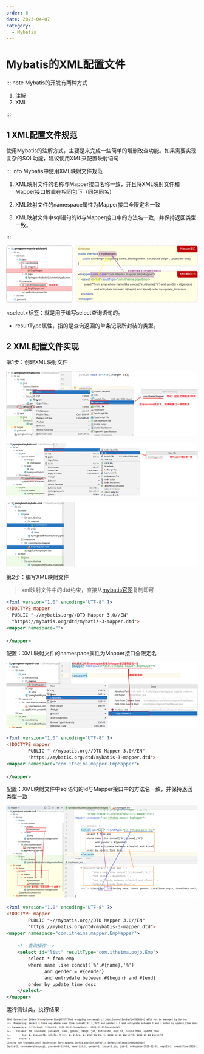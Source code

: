 ```yaml
---
order: 6
date: 2023-04-07
category: 
  - Mybatis
---
```


# Mybatis的XML配置文件

::: note Mybatis的开发有两种方式

1. 注解
2. XML

:::

## 1 XML配置文件规范

使用Mybatis的注解方式，主要是来完成一些简单的增删改查功能。如果需要实现复杂的SQL功能，建议使用XML来配置映射语句

::: info Mybatis中使用XML映射文件规范

1. XML映射文件的名称与Mapper接口名称一致，并且将XML映射文件和Mapper接口放置在相同包下（同包同名）

2. XML映射文件的namespace属性为Mapper接口全限定名一致

3. XML映射文件中sql语句的id与Mapper接口中的方法名一致，并保持返回类型一致。

:::

![ ](./assets/image-20221212153529732.png)

\<select>标签：就是用于编写select查询语句的。

- resultType属性，指的是查询返回的单条记录所封装的类型。

## 2 XML配置文件实现

第1步：创建XML映射文件

![ ](./assets/image-20221212154908306.png)

![ ](./assets/image-20221212155304635.png)

![ ](./assets/image-20221212155544404.png)

第2步：编写XML映射文件

> xml映射文件中的dtd约束，直接从[mybatis官网](https://mybatis.org/mybatis-3/)复制即可

```xml
<?xml version="1.0" encoding="UTF-8" ?>
<!DOCTYPE mapper
  PUBLIC "-//mybatis.org//DTD Mapper 3.0//EN"
  "https://mybatis.org/dtd/mybatis-3-mapper.dtd">
<mapper namespace="">
 
</mapper>
```

配置：XML映射文件的namespace属性为Mapper接口全限定名

![ ](./assets/image-20221212160316644.png)

```xml
<?xml version="1.0" encoding="UTF-8" ?>
<!DOCTYPE mapper
        PUBLIC "-//mybatis.org//DTD Mapper 3.0//EN"
        "https://mybatis.org/dtd/mybatis-3-mapper.dtd">
<mapper namespace="com.itheima.mapper.EmpMapper">

</mapper>
```

配置：XML映射文件中sql语句的id与Mapper接口中的方法名一致，并保持返回类型一致

![ ](./assets/image-20221212163528787.png)

```xml
<?xml version="1.0" encoding="UTF-8" ?>
<!DOCTYPE mapper
        PUBLIC "-//mybatis.org//DTD Mapper 3.0//EN"
        "https://mybatis.org/dtd/mybatis-3-mapper.dtd">
<mapper namespace="com.itheima.mapper.EmpMapper">

    <!--查询操作-->
    <select id="list" resultType="com.itheima.pojo.Emp">
        select * from emp
        where name like concat('%',#{name},'%')
              and gender = #{gender}
              and entrydate between #{begin} and #{end}
        order by update_time desc
    </select>
</mapper>
```

运行测试类，执行结果：

![ ](./assets/image-20221212163719534.png)
